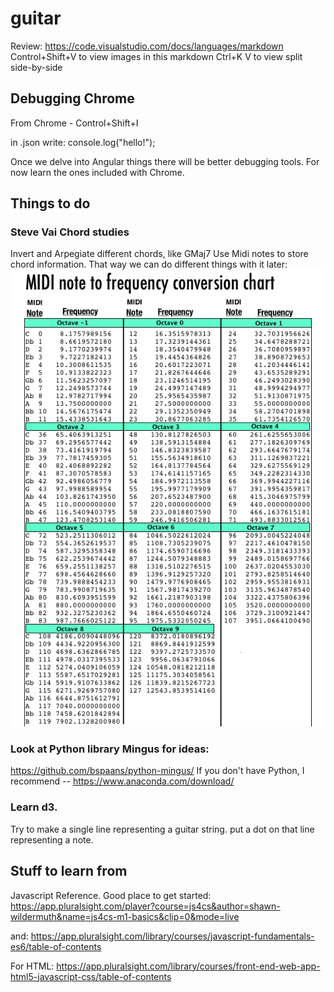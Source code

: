 # guitar

Review:
https://code.visualstudio.com/docs/languages/markdown
Control+Shift+V to view images in this markdown
Ctrl+K V to view split side-by-side

## Debugging Chrome
From Chrome -  Control+Shift+I

in .json write:
console.log("hello!");

Once we delve into Angular things there will be better debugging tools. For now learn the ones included with Chrome.

## Things to do
### Steve Vai Chord studies
Invert and Arpegiate different chords, like GMaj7
Use Midi notes to store chord information. That way we can do different things with it later:
![Getting Started](midi.png)

### Look at Python library Mingus for ideas:
https://github.com/bspaans/python-mingus/
If you don't have Python, I recommend -- https://www.anaconda.com/download/

### Learn d3.
Try to make a single line representing a guitar string.
put a dot on that line representing a note.



## Stuff to learn from 
Javascript Reference. Good place to get started:
https://app.pluralsight.com/player?course=js4cs&author=shawn-wildermuth&name=js4cs-m1-basics&clip=0&mode=live

and:
https://app.pluralsight.com/library/courses/javascript-fundamentals-es6/table-of-contents

For HTML:
https://app.pluralsight.com/library/courses/front-end-web-app-html5-javascript-css/table-of-contents

